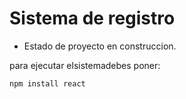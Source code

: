<h1>Sistema de registro</h1>

- Estado de proyecto en construccion.

para ejecutar elsistemadebes poner:

```npm install react```
